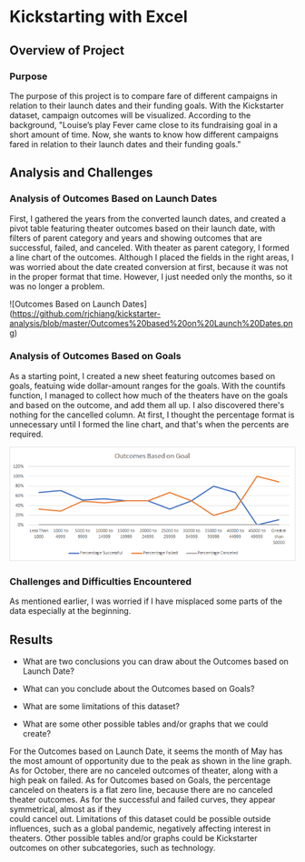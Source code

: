 # Kickstarting with Excel

## Overview of Project

### Purpose
The purpose of this project is to compare fare of different campaigns in relation to their launch dates and their
funding goals. With the Kickstarter dataset, campaign outcomes will be visualized. According to the background,
"Louise’s play Fever came close to its fundraising goal in a short amount of time. Now, she wants to know how 
different campaigns fared in relation to their launch dates and their funding goals."

## Analysis and Challenges

### Analysis of Outcomes Based on Launch Dates
First, I gathered the years from the converted launch dates, and created a pivot table featuring theater outcomes based
on their launch date, with filters of parent category and years and showing outcomes that are successful, failed, and 
canceled. With theater as parent category, I formed a line chart of the outcomes. Although I placed the fields in the
right areas, I was worried about the date created conversion at first, because it was not in the proper format that
time. However, I just needed only the months, so it was no longer a problem.

![Outcomes Based on Launch Dates] (https://github.com/rjchiang/kickstarter-analysis/blob/master/Outcomes%20based%20on%20Launch%20Dates.png)
### Analysis of Outcomes Based on Goals
As a starting point, I created a new sheet featuring outcomes based on goals, featuing wide dollar-amount ranges for
the goals. With the countifs function, I managed to collect how much of the theaters have on the goals and based on
the outcome, and add them all up. I also discovered there's nothing for the cancelled column. At first, I thought the
percentage format is unnecessary until I formed the line chart, and that's when the percents are required.

![Outcomes_vs_Goals](https://github.com/rjchiang/kickstarter-analysis/blob/master/Outcomes_vs_Goals.png)

### Challenges and Difficulties Encountered
As mentioned earlier, I was worried if I have misplaced some parts of the data especially at the beginning.

## Results

- What are two conclusions you can draw about the Outcomes based on Launch Date?

- What can you conclude about the Outcomes based on Goals?

- What are some limitations of this dataset?

- What are some other possible tables and/or graphs that we could create?

For the Outcomes based on Launch Date, it seems the month of May has the most amount of opportunity due to the peak
as shown in the line graph. As for October, there are no canceled outcomes of theater, along with a high peak on
failed. As for Outcomes based on Goals, the percentage canceled on theaters is a flat zero line, because there are 
no canceled theater outcomes. As for the successful and failed curves, they appear symmetrical, almost as if they\
could cancel out. Limitations of this dataset could be possible outside influences, such as a global pandemic,
negatively affecting interest in theaters. Other possible tables and/or graphs could be Kickstarter outcomes on 
other subcategories, such as technology.
